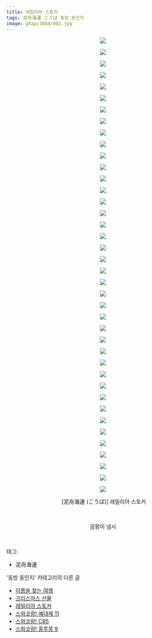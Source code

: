 ```yaml
---
title: 레밀리아 스토커
tags: 泥舟海運 こうば 동방_동인지
image: ghap/3884/001.jpg
---
```

<div class="article">
<p style="text-align: center; clear: none; float: none;"><img src="{{ site.nasurl }}/ghap/3884/001.jpg"/></p>
<p style="text-align: center; clear: none; float: none;"><img src="{{ site.nasurl }}/ghap/3884/002.jpg"/></p>
<p style="text-align: center; clear: none; float: none;"><img src="{{ site.nasurl }}/ghap/3884/003.jpg"/></p>
<p style="text-align: center; clear: none; float: none;"><img src="{{ site.nasurl }}/ghap/3884/004.jpg"/></p>
<p style="text-align: center; clear: none; float: none;"><img src="{{ site.nasurl }}/ghap/3884/005.jpg"/></p>
<p style="text-align: center; clear: none; float: none;"><img src="{{ site.nasurl }}/ghap/3884/006.jpg"/></p>
<p style="text-align: center; clear: none; float: none;"><img src="{{ site.nasurl }}/ghap/3884/007.jpg"/></p>
<p style="text-align: center; clear: none; float: none;"><img src="{{ site.nasurl }}/ghap/3884/008.jpg"/></p>
<p style="text-align: center; clear: none; float: none;"><img src="{{ site.nasurl }}/ghap/3884/009.jpg"/></p>
<p style="text-align: center; clear: none; float: none;"><img src="{{ site.nasurl }}/ghap/3884/010.jpg"/></p>
<p style="text-align: center; clear: none; float: none;"><img src="{{ site.nasurl }}/ghap/3884/011.jpg"/></p>
<p style="text-align: center; clear: none; float: none;"><img src="{{ site.nasurl }}/ghap/3884/012.jpg"/></p>
<p style="text-align: center; clear: none; float: none;"><img src="{{ site.nasurl }}/ghap/3884/013.jpg"/></p>
<p style="text-align: center; clear: none; float: none;"><img src="{{ site.nasurl }}/ghap/3884/014.jpg"/></p>
<p style="text-align: center; clear: none; float: none;"><img src="{{ site.nasurl }}/ghap/3884/015.jpg"/></p>
<p style="text-align: center; clear: none; float: none;"><img src="{{ site.nasurl }}/ghap/3884/016.jpg"/></p>
<p style="text-align: center; clear: none; float: none;"><img src="{{ site.nasurl }}/ghap/3884/017.jpg"/></p>
<p style="text-align: center; clear: none; float: none;"><img src="{{ site.nasurl }}/ghap/3884/018.jpg"/></p>
<p style="text-align: center; clear: none; float: none;"><img src="{{ site.nasurl }}/ghap/3884/019.jpg"/></p>
<p style="text-align: center; clear: none; float: none;"><img src="{{ site.nasurl }}/ghap/3884/020.jpg"/></p>
<p style="text-align: center; clear: none; float: none;"><img src="{{ site.nasurl }}/ghap/3884/021.jpg"/></p>
<p style="text-align: center; clear: none; float: none;"><img src="{{ site.nasurl }}/ghap/3884/022.jpg"/></p>
<p style="text-align: center; clear: none; float: none;"><img src="{{ site.nasurl }}/ghap/3884/023.jpg"/></p>
<p style="text-align: center; clear: none; float: none;"><img src="{{ site.nasurl }}/ghap/3884/024.jpg"/></p>
<p style="text-align: center; clear: none; float: none;"><img src="{{ site.nasurl }}/ghap/3884/025.jpg"/></p>
<p style="text-align: center; clear: none; float: none;"><img src="{{ site.nasurl }}/ghap/3884/026.jpg"/></p>
<p style="text-align: center; clear: none; float: none;"><img src="{{ site.nasurl }}/ghap/3884/027.jpg"/></p>
<p style="text-align: center; clear: none; float: none;"><img src="{{ site.nasurl }}/ghap/3884/028.jpg"/></p>
<p style="text-align: center; clear: none; float: none;"><img src="{{ site.nasurl }}/ghap/3884/029.jpg"/></p>
<p style="text-align: center; clear: none; float: none;"><img src="{{ site.nasurl }}/ghap/3884/030.jpg"/></p>
<p style="text-align: center; clear: none; float: none;"><img src="{{ site.nasurl }}/ghap/3884/031.jpg"/></p>
<p style="text-align: center; clear: none; float: none;"><img src="{{ site.nasurl }}/ghap/3884/032.jpg"/></p>
<p style="text-align: center; clear: none; float: none;"><img src="{{ site.nasurl }}/ghap/3884/033.jpg"/></p>
<p style="text-align: center; clear: none; float: none;"><img src="{{ site.nasurl }}/ghap/3884/034.jpg"/></p>
<p style="text-align: center; clear: none; float: none;"><img src="{{ site.nasurl }}/ghap/3884/035.jpg"/></p>
<p style="text-align: center; clear: none; float: none;"><img src="{{ site.nasurl }}/ghap/3884/036.jpg"/></p>
<p style="text-align: center; clear: none; float: none;"><img src="{{ site.nasurl }}/ghap/3884/037.jpg"/></p>
<p style="text-align: center; clear: none; float: none;"><img src="{{ site.nasurl }}/ghap/3884/038.jpg"/></p>
<p style="text-align: center; clear: none; float: none;"><img src="{{ site.nasurl }}/ghap/3884/039.jpg"/></p>
<p style="text-align: center; clear: none; float: none;"><img src="{{ site.nasurl }}/ghap/3884/040.jpg"/></p>
<p style="text-align: center; clear: none; float: none;"> [泥舟海運 (こうば)] 레밀리아 스토커</p>
<p style="text-align: center; clear: none; float: none;"><br/></p>
<p style="text-align: center; clear: none; float: none;">곰팡이 냄시</p>
<p><br/></p>
</div><div class="tagTrail">
<p>태그: </p>
<ul>
<li>泥舟海運</li>
</ul>
</div><div class="another">
<p>'동방 동인지' 카테고리의 다른 글</p>
<ul>
<li><a href="/2017-10-22-ghap_3886">이름을 찾는 여행</a></li>
<li><a href="/2017-10-22-ghap_3885">크리스마스 선물</a></li>
<li><a href="/2017-10-22-ghap_3884">레밀리아 스토커</a></li>
<li><a href="/2017-10-19-ghap_3880">스와코랑! 예대제 11</a></li>
<li><a href="/2017-10-19-ghap_3879">스와코랑! C85</a></li>
<li><a href="/2017-10-19-ghap_3878">스와코랑! 홍루몽 9</a></li>
</ul>
</div><div class="cb_module cb_fluid">
<div class="cb_wrt cb_profile">
</div><!-- commentList close -->
</div>